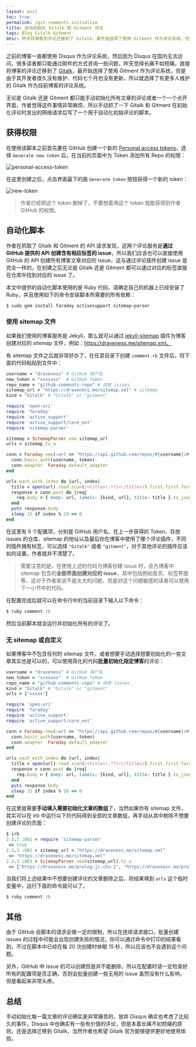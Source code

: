 ```yaml
---
layout: post
toc: true
permalink: /git-comments-initialize
title: 自动初始化 Gitalk 和 Gitment 评论
tags: Blog Gitalk Gitment
desc: 昨天将博客的评论迁移到了 Gitalk，最开始选择了使用 Gitment 作为评论系统，但是由于其开发者很久没有维护、代码七个月也没有更新，所以就选择了有更多人维护的 Gitalk 作为目前博客的评论系统。无论是 Gitalk 还是 Gitment 都只能手动初始化所有文章的评论或者一个一个点开界面，作者觉得这件事情非常麻烦，所以手动抓了一下 Gitalk 和 Gitment 在初始化评论时发出的网络请求后写了一个用于自动化初始评论的脚本。
---
```


之前的博客一直都使用 Disqus 作为评论系统，然后因为 Disqus 在国内无法访问，很多读者都只能通过邮件的方式咨询一些问题，昨天觉得长痛不如短痛，直接将博客的评论迁移到了 [Gitalk](https://github.com/gitalk/gitalk)，最开始选择了使用 Gitment 作为评论系统，但是由于其开发者很久没有维护、代码七个月也没有更新，所以就选择了有更多人维护的 Gitalk 作为目前博客的评论系统。

无论是 Gitalk 还是 Gitment 都只能手动初始化所有文章的评论或者一个一个点开界面，作者觉得这件事情非常麻烦，所以手动抓了一下 Gitalk 和 Gitment 在初始化评论时发出的网络请求后写了一个用于自动化初始评论的脚本。

## 获得权限

在使用该脚本之前首先要在 GitHub 创建一个新的 [Personal access tokens](https://github.com/settings/tokens)，选择 `Generate new token` 后，在当前的页面中为 Token 添加所有 Repo 的权限：

![personal-access-token](https://img.draveness.me/2017-10-28-personal-access-token.png)

在这里创建之后，点击界面最下的面 `Generate token` 按钮获得一个新的 token：

![new-token](https://img.draveness.me/2017-10-28-new-token.png)

> 作者已经把这个 token 删掉了，不要想着用这个 token 就能获得到作者 GitHub 的权限。

## 自动化脚本

作者在抓取了 Gitalk 和 Gitment 的 API 请求发现，这两个评论服务是**通过 GitHub 提供的 API 创建含有相应标签的 issue**，所以我们应该也可以直接使用 GitHub 的 API 创建所有博客文章对应的 issue，这与通过评论插件创建 issue 是完全一样的，在创建之后无论是 Gitalk 还是 Gitment 都可以通过对应的标签直接在仓库中找到对应的 issue 了。

本文中提供的自动化脚本使用的是 Ruby 代码，请确定自己的机器上已经安装了 Ruby，并且使用如下的命令安装脚本所需要的所有依赖：

~~~ruby
$ sudo gem install faraday activesupport sitemap-parser
~~~

### 使用 sitemap 文件

如果我们使用的博客服务是 Jekyll，那么就可以通过 [jekyll-sitemap](https://github.com/jekyll/jekyll-sitemap) 插件为博客创建对应的 sitemap 文件，例如：https://draveness.me/sitemap.xml。

有 sitemap 文件之后就非常好办了，在任意目录下创建 `comment.rb` 文件后，将下面的代码粘贴到文件中：

~~~ruby
username = "draveness" # GitHub 用户名
new_token = "xxxxxxx"  # GitHub Token
repo_name = "github-comments-repo" # 存放 issues
sitemap_url = "https://draveness.me/sitemap.xml" # sitemap
kind = "Gitalk" # "Gitalk" or "gitment"

require 'open-uri'
require 'faraday'
require 'active_support'
require 'active_support/core_ext'
require 'sitemap-parser'

sitemap = SitemapParser.new sitemap_url
urls = sitemap.to_a

conn = Faraday.new(:url => "https://api.github.com/repos/#{username}/#{repo_name}/issues") do |conn|
  conn.basic_auth(username, token)
  conn.adapter  Faraday.default_adapter
end

urls.each_with_index do |url, index|
  title = open(url).read.scan(/<title>(.*?)<\/title>/).first.first.force_encoding('UTF-8')
  response = conn.post do |req|
    req.body = { body: url, labels: [kind, url], title: title }.to_json
  end
  puts response.body
  sleep 15 if index % 20 == 0
end
~~~

在这里有 5 个配置项，分别是 GitHub 用户名、在上一步获得的 Token、存放 issues 的仓库、sitemap 的地址以及最后你在博客中使用了哪个评论插件，不同的插件拥有标签，可以选择 `"Gitalk"` 或者 `"gitment"`，对于其他评论的插件应该如何设置，作者就并不清楚了。

> 需要注意的是，在使用上述的代码为博客创建 issue 时，会为博客中 sitemap 包含的**全部界面创建对应的 issue**，其中包括例如首页、标签界面等，这对于作者来说不是太大的问题，但是对这个问题敏感的读者可以使用下一小节中的代码。

在配置完成后就可以在命令行中的当前目录下输入以下命令：

~~~ruby
$ ruby comment.rb
~~~

然后当前脚本就会运行并初始化所有的评论了。

### 无 sitemap 或自定义

如果博客中不包含任何的 sitemap 文件，或者想要手动选择想要初始化的一些文章其实也是可以的，可以使用简化的代码**批量初始化指定博客**的评论：

~~~ruby
username = "draveness" # GitHub 用户名
new_token = "xxxxxxx"  # GitHub Token
repo_name = "github-comments-repo" # 存放 issues
kind = "Gitalk" # "Gitalk" or "gitment"
urls = ["xxxxx"]

require 'open-uri'
require 'faraday'
require 'active_support'
require 'active_support/core_ext'

conn = Faraday.new(:url => "https://api.github.com/repos/#{username}/#{repo_name}/issues") do |conn|
  conn.basic_auth(username, token)
  conn.adapter  Faraday.default_adapter
end

urls.each_with_index do |url, index|
  title = open(url).read.scan(/<title>(.*?)<\/title>/).first.first.force_encoding('UTF-8')
  response = conn.post do |req|
    req.body = { body: url, labels: [kind, url], title: title }.to_json
  end
  puts response.body
  sleep 15 if index % 20 == 0
end
~~~

在这里就需要**手动填入需要初始化文章的数组**了，当然如果你有 sitemap 文件，其实可以在 irb 中运行以下的代码得到全部的文章数组，再手动从其中剔除不想要创建评论的页面：

~~~ruby
$ irb
2.3.3 :001 > require 'sitemap-parser'
 => true
2.3.3 :002 > sitemap_url = "https://draveness.me/sitemap.xml"
 => "https://draveness.me/sitemap.xml"
2.3.3 :003 > SitemapParser.new(sitemap_url).to_a
 => ["https://draveness.me/prolog-ji-chu-1", "https://draveness.me/prolog-pi-pei-2", "https://draveness.me/prolog-di-gui-3", ..., "https://draveness.me/dynamo"]
 ~~~

当我们将上述结果中不想要创建评论的文章删除之后，将结果填到 `urls` 这个临时变量中，运行下面的命令就可以了。

~~~ruby
$ ruby comment.rb
~~~

## 其他

由于 GitHub 会脚本的请求会做一定的限制，所以在连续请求接口，批量创建 issues 的过程中可能会出现创建失败的情况，你可以通过命令中打印的结果看到，不过在脚本中已经在每 20 次创建时休眠 15 秒，所以应该也不会遇到这个问题。

另外，GitHub 中 issue 的可以创建但是并不能删除，所以在配置时请一定检查好所有的配置项是否正确，否则会批量创建一些无用的 issue 虽然没有什么影响，但是看起来非常头疼。

## 总结

手动初始化每一篇文章的评论确实是非常痛苦的，放弃 Disqus 确实也考虑了比较久的事件，Disqus 中也确实有一些有价值的评论，但是本着长痛不如短痛的原则，还是选择迁移到 Gitalk，当然作者也希望 Gitalk 官方能够提供更好地使用体验。

